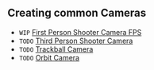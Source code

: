 Creating common Cameras
------------------------------

- `WIP`  [First Person Shooter Camera FPS](firstPersonShootingCamera.cpp)
- `TODO` [Third Person Shooter Camera]()
- `TODO` [Trackball Camera]()
- `TODO` [Orbit Camera]()

